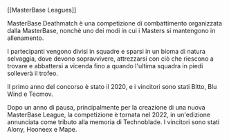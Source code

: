 [[MasterBase Leagues]]

MasterBase Deathmatch è una competizione di combattimento organizzata dalla MasterBase, nonchè uno dei modi in cui i Masters si mantengono in allenamento.

I partecipanti vengono divisi in squadre e sparsi in un bioma di natura selvaggia, dove devono sopravvivere, attrezzarsi con ciò che riescono a trovare e abbattersi a vicenda fino a quando l'ultima squadra in piedi solleverà il trofeo.

Il primo anno del concorso è stato il 2020, e i vincitori sono stati Bitto, Blu Wind e Tecmov.

Dopo un anno di pausa, principalmente per la creazione di una nuova MasterBase League, la competizione è tornata nel 2022, in un'edizione annunciata come tributo alla memoria di Technoblade. I vincitori sono stati Alony, Hooneex e Mape.